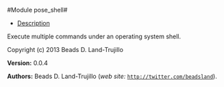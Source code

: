 

#Module pose_shell#
* [Description](#description)


Execute multiple commands under an operating system shell.

Copyright (c) 2013 Beads D. Land-Trujillo

__Version:__ 0.0.4

__Authors:__ Beads D. Land-Trujillo (_web site:_ [`http://twitter.com/beadsland`](http://twitter.com/beadsland)).